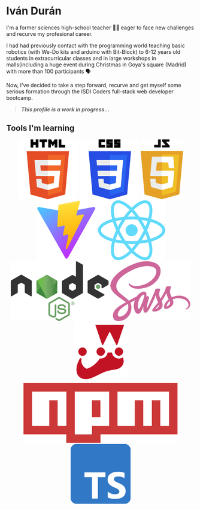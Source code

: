 # Iván Durán

I'm a former sciences high-school teacher :man_teacher: eager to face new challenges and recurve my profesional career.

I had had previously contact with the programming world teaching basic robotics (with We-Do kits and arduino with Bit-Block)
to 6-12 years old students in extracurricular classes and in large workshops in malls(including a huge event during Christmas in Goya's square (Madrid) with more than 100 participants :speaking_head:

Now, I've decided to take a step forward, recurve and get myself some serious formation through the ISDI Coders full-stack web developer bootcamp.

> **_This profile is a work in progress..._**

## Tools I'm learning

<div align = "center">

![HTML5](./assets/images/HTML5Logo.svg) ![CSS3](./assets/images/CSSLogo.svg) ![Javascript](./assets/images/JSLogo.svg) ![Vite](./assets/images/ViteLogo.svg)  ![React](./assets/images/ReactLogo.svg)     ![Node.js](./assets/images/NodeLogo.svg)   ![Sass](./assets/images/SassLogo.svg)   ![Jest](./assets/images/JestLogo.svg) ![npm](./assets/images/NpmLogo.svg) ![Typescript](./assets/images/TSLogo.svg)

</div>
